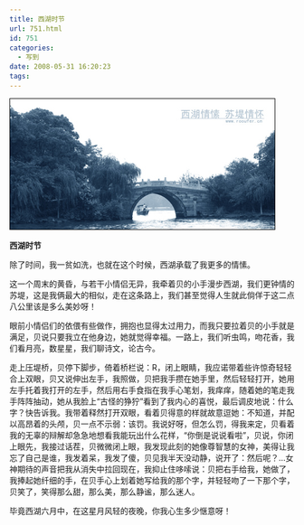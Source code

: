 ```yaml
---
title: 西湖时节
url: 751.html
id: 751
categories:
  - 写到
date: 2008-05-31 16:20:23
tags:
---
```


![](/images/attachments/month_0806/n200861162123.jpg)  
  

**西湖时节**

  
除了时间，我一贫如洗，也就在这个时候，西湖承载了我更多的情愫。  
  
这一个周末的黄昏，与若干小情侣无异，我牵着贝的小手漫步西湖，我们更钟情的苏堤，这是我俩最大的相似，走在这条路上，我们甚至觉得人生就此倘佯于这二点八公里该是多么美妙呀！  
  
眼前小情侣们的依偎有些做作，拥抱也显得太过用力，而我只要拉着贝的小手就是满足，贝说只要我立在他身边，她就觉得幸福。一路上，我们听虫鸣，吻花香，我们看月亮，数星星，我们聊诗文，论古今。  
  
走上压堤桥，贝停下脚步，倚着桥栏说：R，闭上眼睛，我应诺带着些许惊奇轻轻合上双眼，贝又说伸出左手，我照做，贝把我手攒在她手里，然后轻轻打开，她用左手托着我打开的左手，然后用右手食指在我手心笔划，我痒痒，随着她的笔走我手阵阵抽动，她从我脸上“古怪的狰狞”看到了我内心的喜悦，最后调皮地说：什么字？快告诉我。我带着释然打开双眼，看着贝得意的样就故意逗她：不知道，并配以高昂着的头颅，贝一点不示弱：该罚。我说好呀，但怎么罚，得我来定，贝看着我的无辜的辩解却急急地想看我能玩出什么花样，“你倒是说说看啦”，贝说，你闭上眼先，我接过话茬，贝微微闭上眼，我发现此刻的她像尊智慧的女神，美得让我忘了自己是谁，我发着呆，我发了傻，贝见我半天没动静，说开了：然后呢？…女神期待的声音把我从消失中拉回现在，我抑止住哆嗦说：贝把右手给我，她做了，我捧起她纤细的手，在贝手心上划着她写给我的那个字，并轻轻吻了一下那个字，贝笑了，笑得那么甜，那么美，那么静谧，那么迷人。  
  
毕竟西湖六月中，在这星月风轻的夜晚，你我心生多少惬意呀！